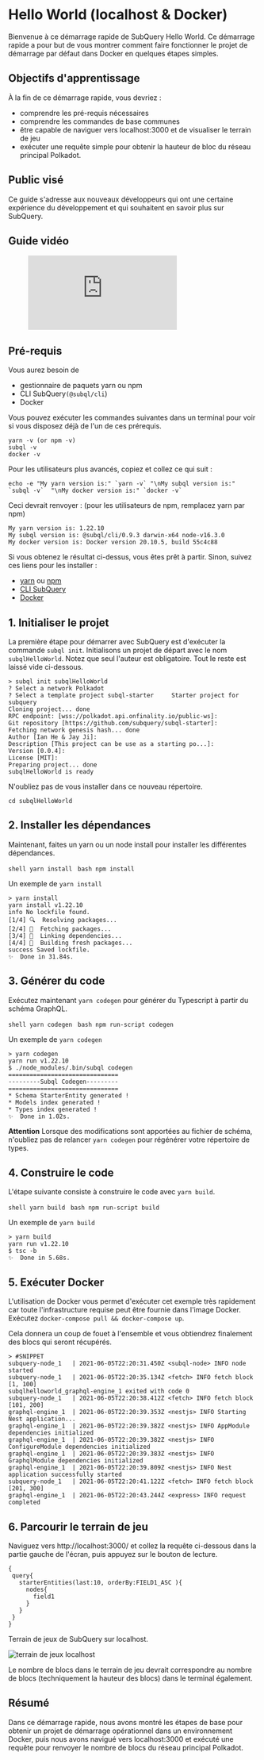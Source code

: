# Hello World (localhost & Docker)

Bienvenue à ce démarrage rapide de SubQuery Hello World. Ce démarrage rapide a pour but de vous montrer comment faire fonctionner le projet de démarrage par défaut dans Docker en quelques étapes simples.

## Objectifs d'apprentissage

À la fin de ce démarrage rapide, vous devriez :

- comprendre les pré-requis nécessaires
- comprendre les commandes de base communes
- être capable de naviguer vers localhost:3000 et de visualiser le terrain de jeu
- exécuter une requête simple pour obtenir la hauteur de bloc du réseau principal Polkadot.

## Public visé

Ce guide s'adresse aux nouveaux développeurs qui ont une certaine expérience du développement et qui souhaitent en savoir plus sur SubQuery.

## Guide vidéo

<figure class="video_container">
  <iframe src="https://www.youtube.com/embed/j034cyUYb7k" frameborder="0" allowfullscreen="true"></iframe>
</figure>

## Pré-requis

Vous aurez besoin de

- gestionnaire de paquets yarn ou npm
- CLI SubQuery`(@subql/cli`)
- Docker

Vous pouvez exécuter les commandes suivantes dans un terminal pour voir si vous disposez déjà de l'un de ces prérequis.

```shell
yarn -v (or npm -v)
subql -v
docker -v
```

Pour les utilisateurs plus avancés, copiez et collez ce qui suit :

```shell
echo -e "My yarn version is:" `yarn -v` "\nMy subql version is:" `subql -v`  "\nMy docker version is:" `docker -v`
```

Ceci devrait renvoyer : (pour les utilisateurs de npm, remplacez yarn par npm)

```shell
My yarn version is: 1.22.10
My subql version is: @subql/cli/0.9.3 darwin-x64 node-v16.3.0
My docker version is: Docker version 20.10.5, build 55c4c88
```

Si vous obtenez le résultat ci-dessus, vous êtes prêt à partir. Sinon, suivez ces liens pour les installer :

- [yarn](https://classic.yarnpkg.com/en/docs/install/) ou [npm](https://www.npmjs.com/get-npm)
- [CLI SubQuery](quickstart.md#install-the-subquery-cli)
- [Docker](https://docs.docker.com/get-docker/)

## 1. Initialiser le projet

La première étape pour démarrer avec SubQuery est d'exécuter la commande `subql init`. Initialisons un projet de départ avec le nom `subqlHelloWorld`. Notez que seul l'auteur est obligatoire. Tout le reste est laissé vide ci-dessous.

```shell
> subql init subqlHelloWorld
? Select a network Polkadot
? Select a template project subql-starter     Starter project for subquery
Cloning project... done
RPC endpoint: [wss://polkadot.api.onfinality.io/public-ws]:
Git repository [https://github.com/subquery/subql-starter]:
Fetching network genesis hash... done
Author [Ian He & Jay Ji]:
Description [This project can be use as a starting po...]:
Version [0.0.4]:
License [MIT]:
Preparing project... done
subqlHelloWorld is ready

```

N'oubliez pas de vous installer dans ce nouveau répertoire.

```shell
cd subqlHelloWorld
```

## 2. Installer les dépendances

Maintenant, faites un yarn ou un node install pour installer les différentes dépendances.

<CodeGroup> <CodeGroupItem title="YARN" active> ```shell yarn install ``` </CodeGroupItem>
<CodeGroupItem title="NPM"> ```bash npm install ``` </CodeGroupItem> </CodeGroup>

Un exemple de `yarn install`

```shell
> yarn install
yarn install v1.22.10
info No lockfile found.
[1/4] 🔍  Resolving packages...
[2/4] 🚚  Fetching packages...
[3/4] 🔗  Linking dependencies...
[4/4] 🔨  Building fresh packages...
success Saved lockfile.
✨  Done in 31.84s.
```

## 3. Générer du code

Exécutez maintenant `yarn codegen` pour générer du Typescript à partir du schéma GraphQL.

<CodeGroup> <CodeGroupItem title="YARN" active> ```shell yarn codegen ``` </CodeGroupItem>
<CodeGroupItem title="NPM"> ```bash npm run-script codegen ``` </CodeGroupItem> </CodeGroup>

Un exemple de `yarn codegen`

```shell
> yarn codegen
yarn run v1.22.10
$ ./node_modules/.bin/subql codegen
===============================
---------Subql Codegen---------
===============================
* Schema StarterEntity generated !
* Models index generated !
* Types index generated !
✨  Done in 1.02s.
```

**Attention** Lorsque des modifications sont apportées au fichier de schéma, n'oubliez pas de relancer `yarn codegen` pour régénérer votre répertoire de types.

## 4. Construire le code

L'étape suivante consiste à construire le code avec `yarn build`.

<CodeGroup> <CodeGroupItem title="YARN" active> ```shell yarn build ``` </CodeGroupItem>
<CodeGroupItem title="NPM"> ```bash npm run-script build ``` </CodeGroupItem> </CodeGroup>

Un exemple de `yarn build`

```shell
> yarn build
yarn run v1.22.10
$ tsc -b
✨  Done in 5.68s.
```

## 5. Exécuter Docker

L'utilisation de Docker vous permet d'exécuter cet exemple très rapidement car toute l'infrastructure requise peut être fournie dans l'image Docker. Exécutez `docker-compose pull && docker-compose up`.

Cela donnera un coup de fouet à l'ensemble et vous obtiendrez finalement des blocs qui seront récupérés.

```shell
> #SNIPPET
subquery-node_1   | 2021-06-05T22:20:31.450Z <subql-node> INFO node started
subquery-node_1   | 2021-06-05T22:20:35.134Z <fetch> INFO fetch block [1, 100]
subqlhelloworld_graphql-engine_1 exited with code 0
subquery-node_1   | 2021-06-05T22:20:38.412Z <fetch> INFO fetch block [101, 200]
graphql-engine_1  | 2021-06-05T22:20:39.353Z <nestjs> INFO Starting Nest application...
graphql-engine_1  | 2021-06-05T22:20:39.382Z <nestjs> INFO AppModule dependencies initialized
graphql-engine_1  | 2021-06-05T22:20:39.382Z <nestjs> INFO ConfigureModule dependencies initialized
graphql-engine_1  | 2021-06-05T22:20:39.383Z <nestjs> INFO GraphqlModule dependencies initialized
graphql-engine_1  | 2021-06-05T22:20:39.809Z <nestjs> INFO Nest application successfully started
subquery-node_1   | 2021-06-05T22:20:41.122Z <fetch> INFO fetch block [201, 300]
graphql-engine_1  | 2021-06-05T22:20:43.244Z <express> INFO request completed

```

## 6. Parcourir le terrain de jeu

Naviguez vers http://localhost:3000/ et collez la requête ci-dessous dans la partie gauche de l'écran, puis appuyez sur le bouton de lecture.

```
{
 query{
   starterEntities(last:10, orderBy:FIELD1_ASC ){
     nodes{
       field1
     }
   }
 }
}

```

Terrain de jeux de SubQuery sur localhost.

![terrain de jeux localhost](/assets/img/subql_playground.png)

Le nombre de blocs dans le terrain de jeu devrait correspondre au nombre de blocs (techniquement la hauteur des blocs) dans le terminal également.

## Résumé

Dans ce démarrage rapide, nous avons montré les étapes de base pour obtenir un projet de démarrage opérationnel dans un environnement Docker, puis nous avons navigué vers localhost:3000 et exécuté une requête pour renvoyer le nombre de blocs du réseau principal Polkadot.
